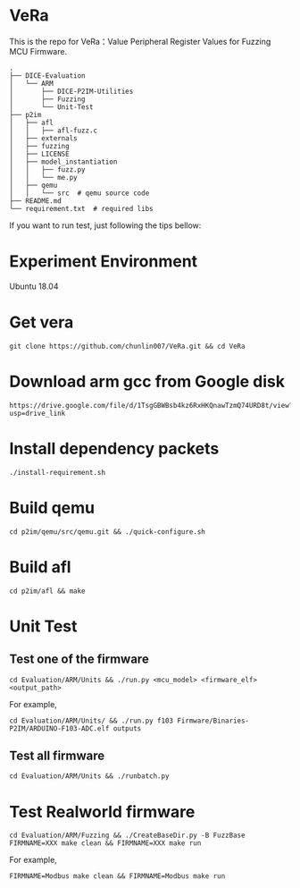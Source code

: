# VeRa
This is the repo for VeRa：Value Peripheral Register Values for  Fuzzing MCU Firmware. 

```
.
├── DICE-Evaluation 
│   └── ARM 
│       ├── DICE-P2IM-Utilities 
│       ├── Fuzzing 
│       └── Unit-Test 
├── p2im 
│   ├── afl 
│   │   ├── afl-fuzz.c 
│   ├── externals 
│   ├── fuzzing 
│   ├── LICENSE 
│   ├── model_instantiation 
│   │   ├── fuzz.py 
│   │   └── me.py 
│   ├── qemu 
│   │   └── src  # qemu source code 
├── README.md 
└── requirement.txt  # required libs 
```

If you want to run test, just following the tips bellow:
# Experiment Environment
Ubuntu 18.04 

# Get vera
```
git clone https://github.com/chunlin007/VeRa.git && cd VeRa
```

# Download arm gcc from Google disk
```
https://drive.google.com/file/d/1TsgGBWBsb4kz6RxHKQnawTzmQ74URD8t/view?usp=drive_link
```

# Install dependency packets
```
./install-requirement.sh
```

# Build qemu
```
cd p2im/qemu/src/qemu.git && ./quick-configure.sh
```

# Build afl
```
cd p2im/afl && make
```

# Unit Test
## Test one of the firmware
```
cd Evaluation/ARM/Units && ./run.py <mcu_model> <firmware_elf> <output_path>
```
For example, 
```
cd Evaluation/ARM/Units/ && ./run.py f103 Firmware/Binaries-P2IM/ARDUINO-F103-ADC.elf outputs
```

## Test all firmware 
```
cd Evaluation/ARM/Units && ./runbatch.py
```

# Test Realworld firmware
```
cd Evaluation/ARM/Fuzzing && ./CreateBaseDir.py -B FuzzBase
FIRMNAME=XXX make clean && FIRMNAME=XXX make run
```
For example, 
```
FIRMNAME=Modbus make clean && FIRMNAME=Modbus make run
```
